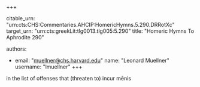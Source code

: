 +++


citable_urn: "urn:cts:CHS:Commentaries.AHCIP:HomericHymns.5.290.DRRotXc"
target_urn: "urn:cts:greekLit:tlg0013.tlg005:5.290"
title: "Homeric Hymns To Aphrodite 290"

authors:
- email: "muellner@chs.harvard.edu"
  name: "Leonard Muellner"
  username: "lmuellner"
+++

<p>in the list of offenses that (threaten to) incur mēnis</p>